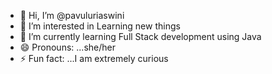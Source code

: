- 👋 Hi, I’m @pavuluriaswini
- 👀 I’m interested in Learning new things
- 🌱 I’m currently learning Full Stack development using Java
- 😄 Pronouns: ...she/her
- ⚡ Fun fact: ...I am extremely curious

<!---
pavuluriaswini/pavuluriaswini is a ✨ special ✨ repository because its `README.md` (this file) appears on your GitHub profile.
You can click the Preview link to take a look at your changes.
--->

